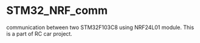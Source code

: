 # STM32_NRF_comm
communication between two STM32F103C8 using NRF24L01 module. This is a part of RC car project.
